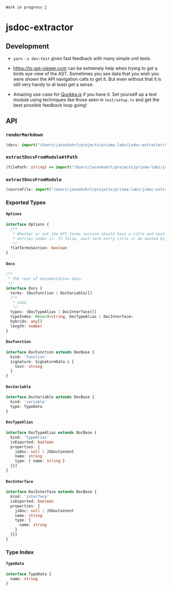 ```
Work in progress 👷‍
```

# jsdoc-extractor

## Development

- `yarn -s dev:test` gives fast feedback with many simple unit tests.

- https://ts-ast-viewer.com can be extremely help when trying to get a birds eye view of the AST. Sometimes you see data that you wish you were shown the API navigation calls to get it. But even without that it is still very handy to at least get a sense.

- Amazing use-case for [Quokka.js](https://quokkajs.com/) if you have it. Set yourself up a test module using techniques like those seen in `test/setup.ts` and get the best possible feedback loop going!

## API

<!-- START API DOCS --->

### `renderMarkdown`

<!-- prettier-ignore -->
```ts
(docs: import("/Users/jasonkuhrt/projects/prisma-labs/jsdoc-extractor/src/lib/extract/extract").Docs, opts: import("/Users/jasonkuhrt/projects/prisma-labs/jsdoc-extractor/src/lib/render/markdown").Options) => string
```

### `extractDocsFromModuleAtPath`

<!-- prettier-ignore -->
```ts
(filePath: string) => import("/Users/jasonkuhrt/projects/prisma-labs/jsdoc-extractor/src/lib/extract/extract").Docs
```

### `extractDocsFromModule`

<!-- prettier-ignore -->
```ts
(sourceFile: import("/Users/jasonkuhrt/projects/prisma-labs/jsdoc-extractor/node_modules/ts-morph/lib/ts-morph").SourceFile) => import("/Users/jasonkuhrt/projects/prisma-labs/jsdoc-extractor/src/lib/extract/extract").Docs
```

### Exported Types

#### `Options`

```ts
interface Options {
  /**
   * Whether or not the API terms section should have a title and nest its term
   * entries under it. If false, each term entry title is de-nested by one level.
   */
  flatTermsSection: boolean
}
```

#### `Docs`

```ts
/**
 * The root of documentation data.
 */
interface Docs {
  terms: (DocFunction | DocVariable)[]
  /**
   * todo
   */
  types: (DocTypeAlias | DocInterface)[]
  typeIndex: Record<string, DocTypeAlias | DocInterface>
  hybrids: any[]
  length: number
}
```

#### `DocFunction`

```ts
interface DocFunction extends DocBase {
  kind: 'function'
  signature: SignatureData & {
    text: string
  }
}
```

#### `DocVariable`

```ts
interface DocVariable extends DocBase {
  kind: 'variable'
  type: TypeData
}
```

#### `DocTypeAlias`

```ts
interface DocTypeAlias extends DocBase {
  kind: 'typeAlias'
  isExported: boolean
  properties: {
    jsDoc: null | JSDocContent
    name: string
    type: { name: string }
  }[]
}
```

#### `DocInterface`

```ts
interface DocInterface extends DocBase {
  kind: 'interface'
  isExported: boolean
  properties: {
    jsDoc: null | JSDocContent
    name: string
    type: {
      name: string
    }
  }[]
}
```

### Type Index

#### `TypeData`

```ts
interface TypeData {
  name: string
}
```

<!-- END API DOCS --->
